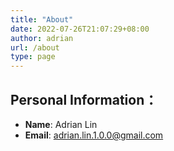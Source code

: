 ```yaml
---
title: "About"
date: 2022-07-26T21:07:29+08:00
author: adrian
url: /about
type: page
---
```


## Personal Information：

  * **Name**: Adrian Lin
  * **Email**: adrian.lin.1.0.0@gmail.com
